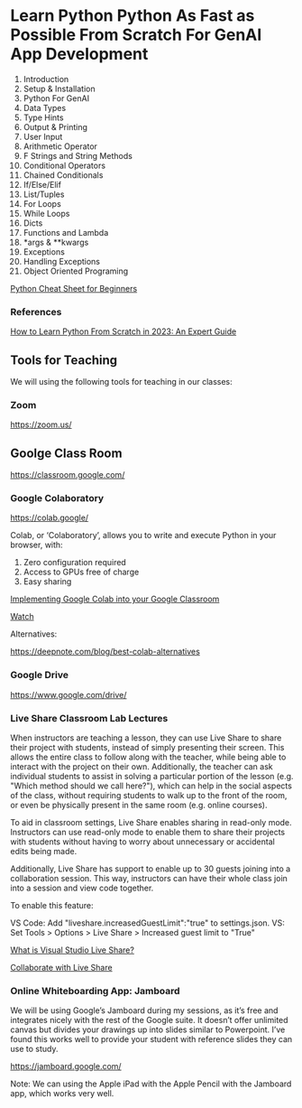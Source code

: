 # Learn Python Python As Fast as Possible From Scratch For GenAI App Development

1. Introduction
2. Setup & Installation
3. Python For GenAI
4. Data Types
5. Type Hints
6. Output & Printing
7. User Input
8. Arithmetic Operator
9. F Strings and String Methods
10. Conditional Operators
11. Chained Conditionals
12. If/Else/Elif
13. List/Tuples
14. For Loops
15. While Loops
17. Dicts
18. Functions and Lambda
19. *args & **kwargs
20. Exceptions
21. Handling Exceptions
20. Object Oriented Programing

[Python Cheat Sheet for Beginners](https://www.datacamp.com/cheat-sheet/getting-started-with-python-cheat-sheet)

### References

[How to Learn Python From Scratch in 2023: An Expert Guide](https://www.datacamp.com/blog/how-to-learn-python-expert-guide)


## Tools for Teaching

We will using the following tools for teaching in our classes:

### Zoom

https://zoom.us/

## Goolge Class Room

https://classroom.google.com/

### Google Colaboratory

https://colab.google/ 

Colab, or ‘Colaboratory’, allows you to write and execute Python in your browser, with:

1. Zero configuration required
2. Access to GPUs free of charge
3. Easy sharing

[Implementing Google Colab into your Google Classroom](https://katiesylvia.medium.com/implementing-google-colab-into-your-google-classroom-88cf22841176)

[Watch](https://www.youtube.com/watch?v=inN8seMm7UI)

Alternatives:

https://deepnote.com/blog/best-colab-alternatives

### Google Drive

https://www.google.com/drive/

### Live Share Classroom Lab Lectures

When instructors are teaching a lesson, they can use Live Share to share their project with students, instead of simply presenting their screen. This allows the entire class to follow along with the teacher, while being able to interact with the project on their own. Additionally, the teacher can ask individual students to assist in solving a particular portion of the lesson (e.g. "Which method should we call here?"), which can help in the social aspects of the class, without requiring students to walk up to the front of the room, or even be physically present in the same room (e.g. online courses).

To aid in classroom settings, Live Share enables sharing in read-only mode. Instructors can use read-only mode to enable them to share their projects with students without having to worry about unnecessary or accidental edits being made.

Additionally, Live Share has support to enable up to 30 guests joining into a collaboration session. This way, instructors can have their whole class join into a session and view code together.

To enable this feature:

VS Code: Add "liveshare.increasedGuestLimit":"true" to settings.json.
VS: Set Tools > Options > Live Share > Increased guest limit to "True"

[What is Visual Studio Live Share?](https://learn.microsoft.com/en-gb/visualstudio/liveshare/)

[Collaborate with Live Share](https://code.visualstudio.com/learn/collaboration/live-share)

### Online Whiteboarding App: Jamboard

We will be using Google’s Jamboard during my sessions, as it’s free and integrates nicely with the rest of the Google suite. It doesn’t offer unlimited canvas but divides your drawings up into slides similar to Powerpoint. I’ve found this works well to provide your student with reference slides they can use to study. 

https://jamboard.google.com/

Note: We can using the Apple iPad with the Apple Pencil with the Jamboard app, which works very well. 
